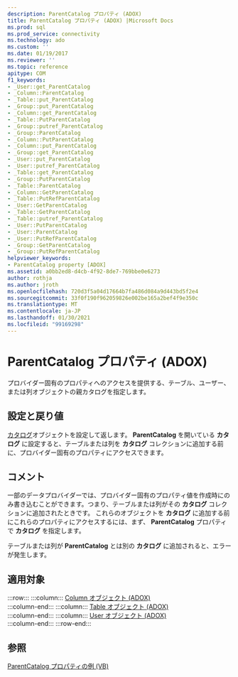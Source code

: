 ```yaml
---
description: ParentCatalog プロパティ (ADOX)
title: ParentCatalog プロパティ (ADOX) |Microsoft Docs
ms.prod: sql
ms.prod_service: connectivity
ms.technology: ado
ms.custom: ''
ms.date: 01/19/2017
ms.reviewer: ''
ms.topic: reference
apitype: COM
f1_keywords:
- _User::get_ParentCatalog
- _Column::ParentCatalog
- _Table::put_ParentCatalog
- _Group::put_ParentCatalog
- _Column::get_ParentCatalog
- _Table::PutParentCatalog
- _Group::putref_ParentCatalog
- _Group::ParentCatalog
- _Column::PutParentCatalog
- _Column::put_ParentCatalog
- _Group::get_ParentCatalog
- _User::put_ParentCatalog
- _User::putref_ParentCatalog
- _Table::get_ParentCatalog
- _Group::PutParentCatalog
- _Table::ParentCatalog
- _Column::GetParentCatalog
- _Table::PutRefParentCatalog
- _User::GetParentCatalog
- _Table::GetParentCatalog
- _Table::putref_ParentCatalog
- _User::PutParentCatalog
- _User::ParentCatalog
- _User::PutRefParentCatalog
- _Group::GetParentCatalog
- _Group::PutRefParentCatalog
helpviewer_keywords:
- ParentCatalog property [ADOX]
ms.assetid: a0bb2ed8-d4cb-4f92-8de7-769bbe0e6273
author: rothja
ms.author: jroth
ms.openlocfilehash: 720d3f5a04d17664b7fa486d084a9d443bd5f2e4
ms.sourcegitcommit: 33f0f190f962059826e002be165a2bef4f9e350c
ms.translationtype: MT
ms.contentlocale: ja-JP
ms.lasthandoff: 01/30/2021
ms.locfileid: "99169298"
---
```

# <a name="parentcatalog-property-adox"></a>ParentCatalog プロパティ (ADOX)
プロバイダー固有のプロパティへのアクセスを提供する、テーブル、ユーザー、または列オブジェクトの親カタログを指定します。  
  
## <a name="settings-and-return-values"></a>設定と戻り値  
 [カタログ](./catalog-object-adox.md)オブジェクトを設定して返します。 **ParentCatalog** を開いている **カタログ** に設定すると、テーブルまたは列を **カタログ** コレクションに追加する前に、プロバイダー固有のプロパティにアクセスできます。  
  
## <a name="remarks"></a>コメント  
 一部のデータプロバイダーでは、プロバイダー固有のプロパティ値を作成時にのみ書き込むことができます。つまり、テーブルまたは列がその **カタログ** コレクションに追加されたときです。 これらのオブジェクトを **カタログ** に追加する前にこれらのプロパティにアクセスするには、まず、 **ParentCatalog** プロパティで **カタログ** を指定します。  
  
 テーブルまたは列が **ParentCatalog** とは別の **カタログ** に追加されると、エラーが発生します。  
  
## <a name="applies-to"></a>適用対象  

:::row:::
    :::column:::
        [Column オブジェクト (ADOX)](./column-object-adox.md)  
    :::column-end:::
    :::column:::
        [Table オブジェクト (ADOX)](./table-object-adox.md)  
    :::column-end:::
    :::column:::
        [User オブジェクト (ADOX)](./user-object-adox.md)  
    :::column-end:::
:::row-end:::

## <a name="see-also"></a>参照  
 [ParentCatalog プロパティの例 (VB)](./parentcatalog-property-example-vb.md)